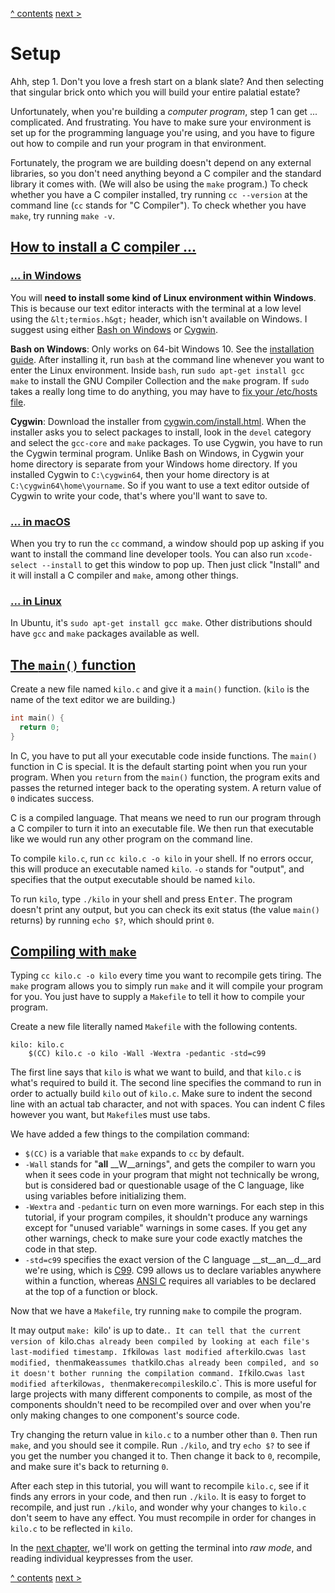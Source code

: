 [^ contents](index.md)
[next >](02_enteringRawMode.md)

# Setup

Ahh, step 1. Don't you love a fresh start on a blank slate? And then selecting
that singular brick onto which you will build your entire palatial estate?

Unfortunately, when you're building a _computer program_, step 1 can get ... 
complicated. And frustrating. You have to make sure your environment is set up
for the programming language you're using, and you have to figure out how to
compile and run your program in that environment.

Fortunately, the program we are building doesn't depend on any external
libraries, so you don't need anything beyond a C compiler and the standard
library it comes with. (We will also be using the `make` program.) To check
whether you have a C compiler installed, try running `cc --version` at the
command line (`cc` stands for "C Compiler"). To check whether you have `make`,
try running `make -v`.

## [How to install a C compiler ...](#how-to-install-a-c-compiler)
### [... in Windows](#in-windows)

You will __need to install some kind of Linux environment within Windows__.
This is because our text editor interacts with the terminal at a low level
using the `&lt;termios.h&gt;` header, which isn't available on Windows. I suggest
using either
[Bash on Windows](https://msdn.microsoft.com/en-us/commandline/wsl/about) or
[Cygwin](https://www.cygwin.com/).

__Bash on Windows__: Only works on 64-bit Windows 10. See the
[installation guide](https://msdn.microsoft.com/en-us/commandline/wsl/install_guide).
After installing it, run `bash` at the command line whenever you want to enter
the Linux environment. Inside `bash`, run `sudo apt-get install gcc make` to
install the GNU Compiler Collection and the `make` program. If `sudo` takes a
really long time to do anything, you may have to
[fix your /etc/hosts file](https://superuser.com/questions/1108197).

__Cygwin__: Download the installer from
[cygwin.com/install.html](https://cygwin.com/install.html). When the installer
asks you to select packages to install, look in the `devel` category and select
the `gcc-core` and `make` packages. To use Cygwin, you have to run the Cygwin
terminal program. Unlike Bash on Windows, in Cygwin your home directory is
separate from your Windows home directory. If you installed Cygwin to
`C:\cygwin64`, then your home directory is at `C:\cygwin64\home\yourname`. So
if you want to use a text editor outside of Cygwin to write your code, that's
where you'll want to save to.

### [ ... in macOS](#in-macos)

When you try to run the `cc` command, a window should pop up asking if you want
to install the command line developer tools. You can also run
`xcode-select --install` to get this window to pop up. Then just click
"Install" and it will install a C compiler and `make`, among other things.

### [ ... in Linux](#in-linux)

In Ubuntu, it's `sudo apt-get install gcc make`. Other distributions should
have `gcc` and `make` packages available as well.

## [The `main()` function](#the-main-function)

Create a new file named `kilo.c` and give it a `main()` function. (`kilo` is
the name of the text editor we are building.)

```c
int main() {
  return 0;
}
```

In C, you have to put all your executable code inside functions. The `main()`
function in C is special. It is the default starting point when you run your
program. When you `return` from the `main()` function, the program exits
and passes the returned integer back to the operating system. A return value of
`0` indicates success.

C is a compiled language. That means we need to run our program through a C
compiler to turn it into an executable file. We then run that executable like
we would run any other program on the command line.

To compile `kilo.c`, run `cc kilo.c -o kilo` in your shell. If no errors occur,
this will produce an executable named `kilo`. `-o` stands for "output", and
specifies that the output executable should be named `kilo`.

To run `kilo`, type `./kilo` in your shell and press <kbd>Enter</kbd>. The
program doesn't print any output, but you can check its exit status (the value
`main()` returns) by running `echo $?`, which should print `0`.

## [Compiling with `make`](#compiling-with-make)

Typing `cc kilo.c -o kilo` every time you want to recompile gets tiring. The
`make` program allows you to simply run `make` and it will compile your program
for you. You just have to supply a `Makefile` to tell it how to compile your
program.

Create a new file literally named `Makefile` with the following contents.

```make
kilo: kilo.c
	$(CC) kilo.c -o kilo -Wall -Wextra -pedantic -std=c99
```

The first line says that `kilo` is what we want to build, and that `kilo.c` is
what's required to build it. The second line specifies the command to run in
order to actually build `kilo` out of `kilo.c`. Make sure to indent the second
line with an actual tab character, and not with spaces. You can indent C files
however you want, but `Makefile`s must use tabs.

We have added a few things to the compilation command:

- `$(CC)` is a variable that `make` expands to `cc` by default.
- `-Wall` stands for "__all__ __W__arnings", and gets the compiler to warn you
when it sees code in your program that might not technically be wrong, but is
considered bad or questionable usage of the C language, like using variables
before initializing them.
- `-Wextra` and `-pedantic` turn on even more warnings. For each step in this
tutorial, if your program compiles, it shouldn't produce any warnings except
for "unused variable" warnings in some cases. If you get any other warnings,
check to make sure your code exactly matches the code in that step.
- `-std=c99` specifies the exact version of the C language __st__an__d__ard
we're using, which is [C99](https://en.wikipedia.org/wiki/C99). C99 allows us
to declare variables anywhere within a function, whereas
[ANSI C](https://en.wikipedia.org/wiki/ANSI_C) requires all variables to be
declared at the top of a function or block.

Now that we have a `Makefile`, try running `make` to compile the program.

It may output `make: `kilo&#39; is up to date.`. It can tell that the current
version of `kilo.c` has already been compiled by looking at each file's
last-modified timestamp. If `kilo` was last modified after `kilo.c` was last
modified, then `make` assumes that `kilo.c` has already been compiled, and so
it doesn't bother running the compilation command. If `kilo.c` was last
modified after `kilo` was, then `make` recompiles `kilo.c`. This is more useful
for large projects with many different components to compile, as most of the
components shouldn't need to be recompiled over and over when you're only
making changes to one component's source code.

Try changing the return value in `kilo.c` to a number other than `0`. Then run
`make`, and you should see it compile. Run `./kilo`, and try `echo $?` to see
if you get the number you changed it to. Then change it back to `0`, recompile,
and make sure it's back to returning `0`.

After each step in this tutorial, you will want to recompile `kilo.c`, see if
it finds any errors in your code, and then run `./kilo`. It is easy to forget
to recompile, and just run `./kilo`, and wonder why your changes to `kilo.c`
don't seem to have any effect. You must recompile in order for changes in
`kilo.c` to be reflected in `kilo`.

In the [next chapter](02.enteringRawMode.md), we'll work on getting the
terminal into _raw mode_, and reading individual keypresses from the user.

[^ contents](index.md)
[next >](02_enteringRawMode.md)
